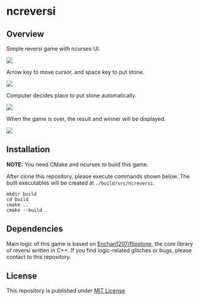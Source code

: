 # ncreversi

## Overview

Simple reversi game with ncurses UI.

<img style="max-height: 300px;" src="https://user-images.githubusercontent.com/51850597/224651108-eb8854ba-6a39-49c3-94b9-1e75014615e3.png">

Arrow key to move cursor, and space key to put stone.

<img style="max-height: 300px;" src="https://user-images.githubusercontent.com/51850597/224651102-a581b3ab-e98e-40aa-8cee-a143919ccc64.png">

Computer decides place to put stone automatically.

<img style="max-height: 300px;" src="https://user-images.githubusercontent.com/51850597/224651112-fcf0ff8f-420a-4c61-bf6b-fc71d9f1ced3.png">

When the game is over, the result and winner will be displayed.

<img style="max-height: 300px;" src="https://user-images.githubusercontent.com/51850597/224651114-4c1ac600-28b7-4910-8fe7-e9c12828d09c.png">

## Installation

**NOTE:** You need CMake and ncurses to build this game.

After clone this repository, please execute commands shown below. The built executables will be created at `./build/src/ncreversi`.

```
mkdir build
cd build
cmake ..
cmake --build .
```

## Dependencies

Main logic of this game is based on [Enchan1207/flipstone](https://github.com/Enchan1207/flipstone), the core library of reversi written in C++.
If you find logic-related glitches or bugs, please contact to this repository.

## License

This repository is published under [MIT License](LICENSE).
